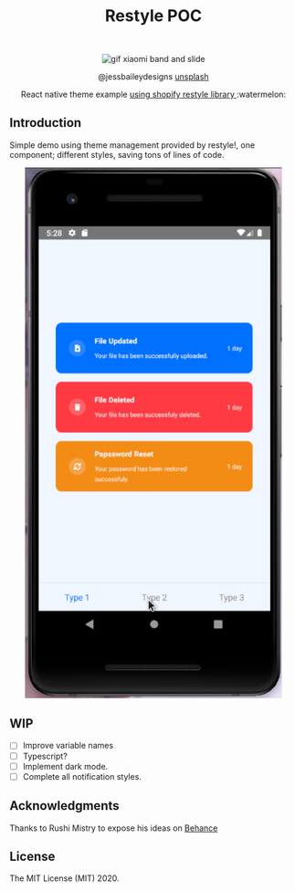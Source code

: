 <h1 align="center"> Restyle POC </h1> <br>
<p align="center">
  <img alt="gif xiaomi band and slide" title="mi band 2 script pc" src="https://images.unsplash.com/photo-1513542789411-b6a5d4f31634?ixlib=rb-1.2.1&ixid=eyJhcHBfaWQiOjEyMDd9&auto=format&fit=crop&w=1334&q=80" width="450">
</p>
<p align="center">
@jessbaileydesigns <a href="https://unsplash.com/@jessbaileydesigns">unsplash<a/>
</p>

<p align="center">
React native theme example <a href="https://github.com/Shopify/restyle"> using shopify restyle library </a>  :watermelon:
</p>

## Introduction

Simple demo using theme management provided by restyle!, one component; different styles, saving tons of lines of code.

<p align="center">
  <img alt="gif header demo" src="https://github.com/NoRoboto/rn_restyle_poc/blob/main/resources/type3.gif?raw=true" width="450">
</p>

## WIP

- [ ] Improve variable names
- [ ] Typescript?
- [ ] Implement dark mode.
- [ ] Complete all notification styles.

## Acknowledgments

Thanks to Rushi Mistry to expose his ideas on [Behance](https://www.behance.net/gallery/103533309/Notification-UI-concept-design?tracking_source=search_projects_recommended%7Ccard%20ui)

## License

The MIT License (MIT) 2020.
